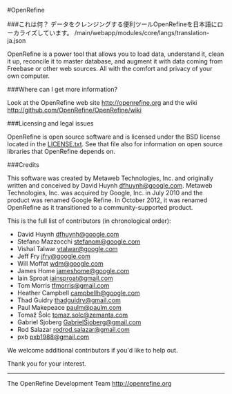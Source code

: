 #OpenRefine

###これは何？
データをクレンジングする便利ツールOpenRefineを日本語にローカライズしています。
/main/webapp/modules/core/langs/translation-ja.json


OpenRefine is a power tool that allows you to load data, understand it,
clean it up, reconcile it to master database, and augment it with data coming from
Freebase or other web sources. All with the comfort and privacy of 
your own computer.


###Where can I get more information?

Look at the OpenRefine web site http://openrefine.org and the wiki http://github.com/OpenRefine/OpenRefine/wiki

###Licensing and legal issues

OpenRefine is open source software and is licensed under the BSD license
located in the [LICENSE.txt](LICENSE.txt). See that file also for information on open source
libraries that OpenRefine depends on.

###Credits

This software was created by Metaweb Technologies, Inc. and originally written
and conceived by David Huynh <dfhuynh@google.com>. Metaweb Technologies, Inc.
was acquired by Google, Inc. in July 2010 and the product was renamed Google Refine.
In October 2012, it was renamed OpenRefine as it transitioned to a 
community-supported product.

This is the full list of contributors (in chronological order):

 - David Huynh <dfhuynh@google.com>
 - Stefano Mazzocchi <stefanom@google.com>
 - Vishal Talwar <vtalwar@google.com> 
 - Jeff Fry <jfry@google.com>
 - Will Moffat <wdm@google.com>
 - James Home <jameshome@google.com>
 - Iain Sproat <iainsproat@gmail.com>
 - Tom Morris <tfmorris@gmail.com>
 - Heather Campbell <campbellh@google.com>
 - Thad Guidry <thadguidry@gmail.com>
 - Paul Makepeace <paulm@paulm.com>
 - Tomaž Šolc <tomaz.solc@zemanta.com>
 - Gabriel Sjoberg <GabrielSjoberg@gmail.com>
 - Rod Salazar <rodrod.salazar@gmail.com>
 - pxb <pxb1988@gmail.com>
 
We welcome additional contributors if you'd like to help out.

Thank you for your interest.

----
The OpenRefine Development Team
http://openrefine.org
